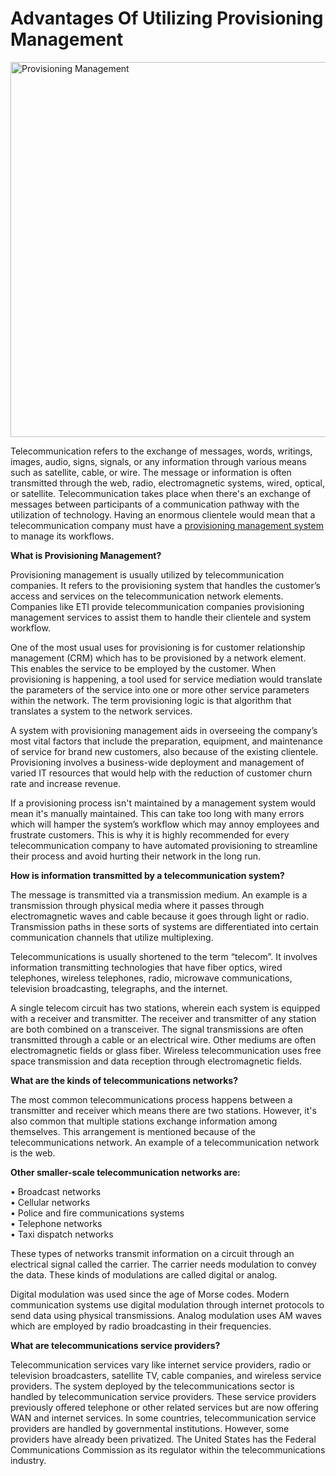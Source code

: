 <h1>Advantages Of Utilizing Provisioning Management</h1>

<img src="http://pics.jsabeta.com/gallery/_data/i/upload/2021/07/21/20210721113127-bafcc206-me.jpg" alt="Provisioning Management" style="width:1000px;height:600px;">

Telecommunication refers to the exchange of messages, words, writings, images, audio, signs, signals, or any information through various means such as satellite, cable, or wire. The message or information is often transmitted through the web, radio, electromagnetic systems, wired, optical, or satellite. Telecommunication takes place when there's an exchange of messages between participants of a communication pathway with the utilization of technology. Having an enormous clientele would mean that a telecommunication company must have a <a href="https://etisoftware.com/center-of-excellence/management/provisioning-management-system-for-networks//">provisioning management system</a>  to manage its workflows.

<b>What is Provisioning Management?</b>

Provisioning management is usually utilized by telecommunication companies. It refers to the provisioning system that handles the customer’s access and services on the telecommunication network elements. Companies like ETI provide telecommunication companies provisioning management services to assist them to handle their clientele and system workflow.

One of the most usual uses for provisioning is for customer relationship management (CRM) which has to be provisioned by a network element. This enables the service to be employed by the customer. When provisioning is happening, a tool used for service mediation would translate the parameters of the service into one or more other service parameters within the network. The term provisioning logic is that algorithm that translates a system to the network services.

A system with provisioning management aids in overseeing the company’s most vital factors that include the preparation, equipment, and maintenance of service for brand new customers, also because of the existing clientele. Provisioning involves a business-wide deployment and management of varied IT resources that would help with the reduction of customer churn rate and increase revenue. 

If a provisioning process isn't maintained by a management system would mean it's manually maintained. This can take too long with many errors which will hamper the system’s workflow which may annoy employees and frustrate customers. This is why it is highly recommended for every telecommunication company to have automated provisioning to streamline their process and avoid hurting their network in the long run.

<b>How is information transmitted by a telecommunication system?</b>

The message is transmitted via a transmission medium. An example is a transmission through physical media where it passes through electromagnetic waves and cable because it goes through light or radio. Transmission paths in these sorts of systems are differentiated into certain communication channels that utilize multiplexing.

Telecommunications is usually shortened to the term “telecom”. It involves information transmitting technologies that have fiber optics, wired telephones, wireless telephones, radio, microwave communications, television broadcasting, telegraphs, and the internet.

A single telecom circuit has two stations, wherein each system is equipped with a receiver and transmitter. The receiver and transmitter of any station are both combined on a transceiver. The signal transmissions are often transmitted through a cable or an electrical wire. Other mediums are often electromagnetic fields or glass fiber. Wireless telecommunication uses free space transmission and data reception through electromagnetic fields.

<b>What are the kinds of telecommunications networks?</b>

The most common telecommunications process happens between a transmitter and receiver which means there are two stations. However, it's also common that multiple stations exchange information among themselves. This arrangement is mentioned because of the telecommunications network. An example of a telecommunication network is the web. 

<b>Other smaller-scale telecommunication networks are:</b>

• Broadcast networks<br>
• Cellular networks<br>
• Police and fire communications systems<br>
• Telephone networks<br>
• Taxi dispatch networks<br>

These types of networks transmit information on a circuit through an electrical signal called the carrier. The carrier needs modulation to convey the data. These kinds of modulations are called digital or analog.

Digital modulation was used since the age of Morse codes. Modern communication systems use digital modulation through internet protocols to send data using physical transmissions. Analog modulation uses AM waves which are employed by radio broadcasting in their frequencies.

<b>What are telecommunications service providers?</b>

Telecommunication services vary like internet service providers, radio or television broadcasters, satellite TV, cable companies, and wireless service providers. The system deployed by the telecommunications sector is handled by telecommunication service providers. These service providers previously offered telephone or other related services but are now offering WAN and internet services. In some countries, telecommunication service providers are handled by governmental institutions. However, some providers have already been privatized. The United States has the Federal Communications Commission as its regulator within the telecommunications industry.
